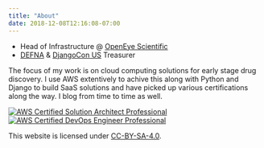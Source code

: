 ```yaml
---
title: "About"
date: 2018-12-08T12:16:08-07:00
---
```


-   Head of Infrastructure @ [OpenEye Scientific](https://www.eyesopen.com)
-   [DEFNA](https://defna.org) & [DjangoCon US](https://djangocon.us) Treasurer

The focus of my work is on cloud computing solutions for early stage drug discovery. I use AWS extentively to achive this along with Python and Django to build SaaS solutions and have picked up
various certifications along the way. I blog from time to time as well.

[![AWS Certified Solution Architect Professional](/img/aws_saprof.png)](https://www.certmetrics.com/amazon/public/badge.aspx?i=4&t=c&d=2017-09-28&ci=AWS00129623)
[![AWS Certified DevOps Engineer Professional](/img/aws_devopsprof.png)](https://www.certmetrics.com/amazon/public/badge.aspx?i=5&t=c&d=2014-11-14&ci=AWS00129623)

This website is licensed under [CC-BY-SA-4.0](https://creativecommons.org/licenses/by-sa/4.0/).